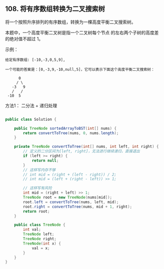 ## 108. 将有序数组转换为二叉搜索树

将一个按照升序排列的有序数组，转换为一棵高度平衡二叉搜索树。

本题中，一个高度平衡二叉树是指一个二叉树每个节点 的左右两个子树的高度差的绝对值不超过 1。

示例：

```text
给定有序数组: [-10,-3,0,5,9],

一个可能的答案是：[0,-3,9,-10,null,5]，它可以表示下面这个高度平衡二叉搜索树：

      0
     / \
   -3   9
   /   /
 -10  5

```

方法1： 二分法 + 递归处理

```java

public class Solution {

    public TreeNode sortedArrayToBST(int[] nums) {
        return convertToTree(nums, 0, nums.length);
    }

    private TreeNode convertToTree(int[] nums, int left, int right) {
        // 定义的二分区间为[left, right]，无法进行继续递归，直接退出
        if (left >= right) {
            return null;
        }
        // 这样写内存不够
        // int mid = (right + (left - right)) / 2;
        // int mid = (left + (right - left)) >> 1;

        // 这样写有风险
        int mid = (right + left) >> 1;
        TreeNode root = new TreeNode(nums[mid]);
        root.left = convertToTree(nums, left, mid);
        root.right = convertToTree(nums, mid + 1, right);
        return root;
    }

    public class TreeNode {
        int val;
        TreeNode left;
        TreeNode right;
        TreeNode(int x) {
            val = x;
        }
    }
}
```





































